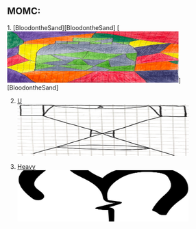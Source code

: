 MOMC:
------ 
<div class="column game_column"><div class="game_grid_widget base_widget user_game_grid">
1. [BloodontheSand][BloodontheSand]  
[<img src="images/Bottle.png" width="400" alt="snake game" width="120" height="120">][BloodontheSand]

2. [U][U]  
[<img src="images/U.png" width="400" alt="battle Arena game" width="120" height="120">][U]

3. [Heavy][Heavy]  
[<img src="images/Heav.png" width="400" alt="battle Arena game" width="120" height="120">][Heavy]

[BloodontheSand]: https://ameverythingand.github.io/Blood-on-the-Sand/
[U]: https://ameverythingand.github.io/U/
[Heavy]: https://ameverythingand.github.io/Heavy/

